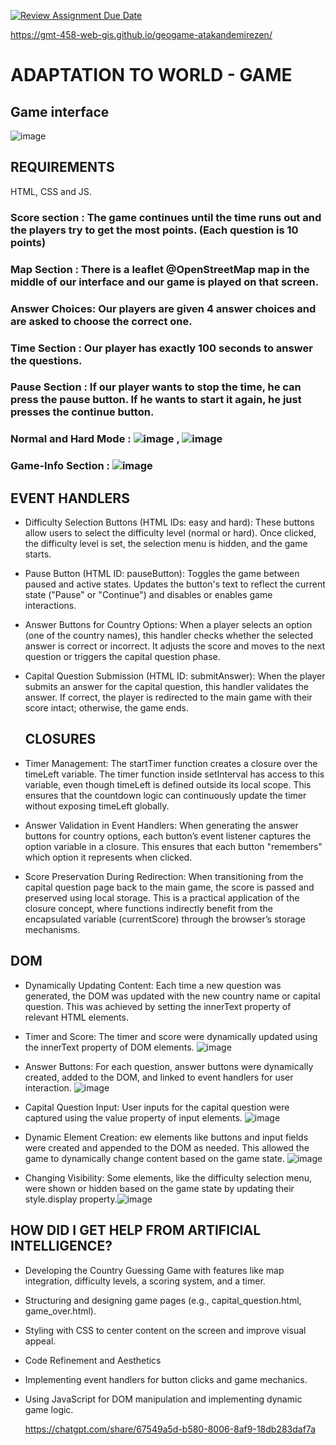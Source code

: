 [![Review Assignment Due Date](https://classroom.github.com/assets/deadline-readme-button-22041afd0340ce965d47ae6ef1cefeee28c7c493a6346c4f15d667ab976d596c.svg)](https://classroom.github.com/a/ATV5e7Id)

https://gmt-458-web-gis.github.io/geogame-atakandemirezen/

# ADAPTATION TO WORLD - GAME

## Game interface
![image](https://github.com/user-attachments/assets/2c8c96ec-1387-475e-82c6-a4c27a17a8dd)





## REQUIREMENTS
HTML, CSS and JS.

### Score section :  The game continues until the time runs out and the players try to get the most points. (Each question is 10 points)
### Map Section :  There is a leaflet @OpenStreetMap map in the middle of our interface and our game is played on that screen.
### Answer Choices: Our players are given 4 answer choices and are asked to choose the correct one.
### Time Section  : Our player has exactly 100 seconds to answer the questions.
### Pause Section : If our player wants to stop the time, he can press the pause button. If he wants to start it again, he just presses the continue button.
### Normal and Hard Mode : ![image](https://github.com/user-attachments/assets/188c50c5-0f64-494a-b233-e8861eb2ac68) , ![image](https://github.com/user-attachments/assets/c835515d-2e41-401f-ba9b-5d7a0c76bf35)


### Game-Info Section : ![image](https://github.com/user-attachments/assets/5dfcc9e6-5f7d-404c-810e-d2ab4cd0dea5)


## EVENT HANDLERS

* Difficulty Selection Buttons (HTML IDs: easy and hard):
  These buttons allow users to select the difficulty level (normal or hard). Once clicked, the difficulty level is set, the selection menu is hidden, and the game starts.

* Pause Button (HTML ID: pauseButton):
  Toggles the game between paused and active states. Updates the button's text to reflect the current state ("Pause" or "Continue") and disables or enables game interactions.

* Answer Buttons for Country Options:
  When a player selects an option (one of the country names), this handler checks whether the selected answer is correct or incorrect. It adjusts the score and moves to the next question or triggers the capital    question phase.

* Capital Question Submission (HTML ID: submitAnswer):
  When the player submits an answer for the capital question, this handler validates the answer. If correct, the player is redirected to the main game with their score intact; otherwise, the game ends.

  ## CLOSURES

* Timer Management: The startTimer function creates a closure over the timeLeft variable. The timer function inside setInterval has access to this variable, even though timeLeft is defined outside its local scope. This ensures that the countdown logic can continuously update the timer without exposing timeLeft globally.

* Answer Validation in Event Handlers: When generating the answer buttons for country options, each button’s event listener captures the option variable in a closure. This ensures that each button "remembers" which option it represents when clicked.

* Score Preservation During Redirection: When transitioning from the capital question page back to the main game, the score is passed and preserved using local storage. This is a practical application of the closure concept, where functions indirectly benefit from the encapsulated variable (currentScore) through the browser’s storage mechanisms.

## DOM

 * Dynamically Updating Content: Each time a new question was generated, the DOM was updated with the new country name or capital question. This was achieved by setting the innerText property of relevant HTML elements. 
 * Timer and Score: The timer and score were dynamically updated using the innerText property of DOM elements. ![image](https://github.com/user-attachments/assets/07a3e378-3212-472b-a24c-5c3d9afb2d35)

 * Answer Buttons: For each question, answer buttons were dynamically created, added to the DOM, and linked to event handlers for user interaction. ![image](https://github.com/user-attachments/assets/a0b68694-29d5-4e0f-82f0-effe39e04299)

* Capital Question Input: User inputs for the capital question were captured using the value property of input elements. ![image](https://github.com/user-attachments/assets/0c7e205f-02d5-437e-912c-3fb0254ae60b)

* Dynamic Element Creation: ew elements like buttons and input fields were created and appended to the DOM as needed. This allowed the game to dynamically change content based on the game state.
  ![image](https://github.com/user-attachments/assets/0a49fc3f-2c5d-4ccb-a030-9aaa6b2ccde9)

* Changing Visibility: Some elements, like the difficulty selection menu, were shown or hidden based on the game state by updating their style.display property.![image](https://github.com/user-attachments/assets/3e8e4a1f-f136-4b73-a5d9-a044695a93fa)


## HOW DID I GET HELP FROM ARTIFICIAL INTELLIGENCE?    

* Developing the Country Guessing Game with features like map integration, difficulty levels, a scoring system, and a timer.

* Structuring and designing game pages (e.g., capital_question.html, game_over.html).

* Styling with CSS to center content on the screen and improve visual appeal.

* Code Refinement and Aesthetics

* Implementing event handlers for button clicks and game mechanics.

* Using JavaScript for DOM manipulation and implementing dynamic game logic.

  https://chatgpt.com/share/67549a5d-b580-8006-8af9-18db283daf7a
